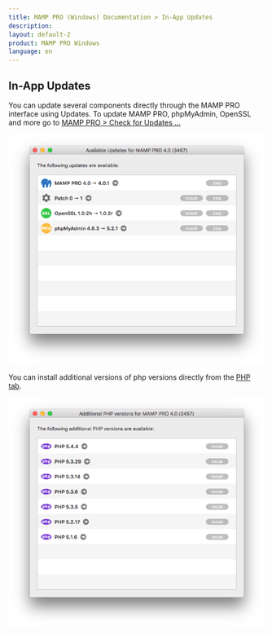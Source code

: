 ```yaml
---
title: MAMP PRO (Windows) Documentation > In-App Updates
description: 
layout: default-2
product: MAMP PRO Windows
language: en
---
```


## In-App Updates

You can update several components directly through the MAMP PRO interface using Updates. To update MAMP PRO, phpMyAdmin, OpenSSL and more go to [MAMP PRO > Check for Updates ...](../../Menu/MAMP-PRO/#check_for_udpates)

![MAMP](/en/MAMP-PRO-Mac/Installation/Updates/Updates.png)

You can install additional versions of php versions directly from the [PHP tab](../../Languages/PHP).

![MAMP](/en/MAMP-PRO-Mac/Installation/Updates/phpUpdates.png)



